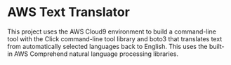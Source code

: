 # AWS Text Translator

This project uses the AWS Cloud9 environment to build a command-line tool with the Click command-line tool library and boto3 that translates text from automatically selected languages back to English. This uses the built-in AWS Comprehend natural language processing libraries.